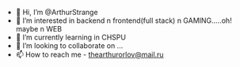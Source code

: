 - 👋 Hi, I’m @ArthurStrange
- 👀 I’m interested in backend n frontend(full stack) n GAMING.....oh! maybe n WEB
- 🌱 I’m currently learning in CHSPU 
- 💞️ I’m looking to collaborate on ...
- 📫 How to reach me - thearthurorlov@mail.ru

<!---
ArthurStrange/ArthurStrange is a ✨ special ✨ repository because its `README.md` (this file) appears on your GitHub profile.
You can click the Preview link to take a look at your changes.
--->
